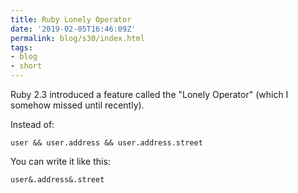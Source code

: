 ```yaml
---
title: Ruby Lonely Operator
date: '2019-02-05T16:46:09Z'
permalink: blog/s30/index.html
tags:
- blog
- short
---
```


Ruby 2.3 introduced a feature called the "Lonely Operator" (which I somehow missed until recently). 

Instead of: 

`user && user.address && user.address.street` 

You can write it like this: 

`user&.address&.street`
